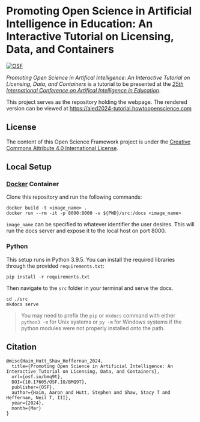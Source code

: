 # Promoting Open Science in Artificial Intelligence in Education: An Interactive Tutorial on Licensing, Data, and Containers

[![OSF][badge]][osf]

*Promoting Open Science in Artifical Intelligence: An Interactive Tutorial on Licensing, Data, and Containers* is a tutorial to be presented at the [*25th International Conference on Artifical Intelligence in Education*][aied].

This project serves as the repository holding the webpage. The rendered version can be viewed at https://aied2024-tutorial.howtoopenscience.com

## License

The content of this Open Science Framework project is under the [Creative Commons Attribute 4.0 International License][cc4].

## Local Setup

### [Docker][docker] Container

Clone this repository and run the following commands:

```
docker build -t <image_name> .
docker run --rm -it -p 8000:8000 -v ${PWD}/src:/docs <image_name>
```

`image_name` can be specified to whatever identifier the user desires. This will run the docs server and expose it to the local host on port 8000.

### Python

This setup runs in Python 3.9.5. You can install the required libraries through the provided `requirements.txt`:

```
pip install -r requirements.txt
```

Then navigate to the  `src` folder in your terminal and serve the docs.

```
cd ./src
mkdocs serve
```

> You may need to prefix the `pip` or `mkdocs` command with either `python3 -m` for Unix systems or `py -m` for Windows systems if the python modules were not properly installed onto the path.

## Citation

```
@misc{Haim_Hutt_Shaw_Heffernan_2024,
  title={Promoting Open Science in Artificial Intelligence: An Interactive Tutorial on Licensing, Data, and Containers},
  url={osf.io/bmq9t},
  DOI={10.17605/OSF.IO/BMQ9T},
  publisher={OSF},
  author={Haim, Aaron and Hutt, Stephen and Shaw, Stacy T and Heffernan, Neil T, III},
  year={2024},
  month={Mar}
}
```

[badge]: https://img.shields.io/badge/OSF-10.17605%2Fosf.io%2Fbmq9t-blue
[osf]: https://doi.org/10.17605/osf.io/bmq9t

[aied]: https://aied2024.cesar.school/

[cc4]: ./LICENSE

[docker]: https://www.docker.com/
